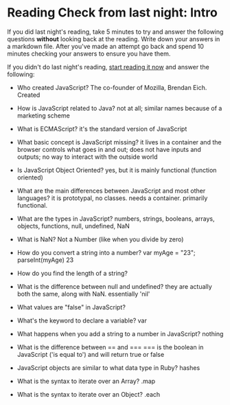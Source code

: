 # Reading Check from last night: Intro

If you did last night's reading, take 5 minutes to try and answer the following questions __without__ looking back at the reading.
Write down your answers in a markdown file.
After you've made an attempt go back and spend 10 minutes checking your answers to ensure you have them.

If you didn't do last night's reading, [start reading it now](https://developer.mozilla.org/en-US/docs/Web/JavaScript/A_re-introduction_to_JavaScript) and answer the following:

- Who created JavaScript?
  The co-founder of Mozilla, Brendan Eich. Created

- How is JavaScript related to Java?
  not at all; similar names because of a marketing scheme

- What is ECMAScript?
  it's the standard version of JavaScript

- What basic concept is JavaScript missing?
  it lives in a container and the browser controls what goes in and out; does not have
  inputs and outputs; no way to interact with the outside world

- Is JavaScript Object Oriented?
  yes, but it is mainly functional (function oriented)

- What are the main differences between JavaScript and most other languages?
  it is prototypal, no classes. needs a container. primarily functional.

- What are the types in JavaScript?
  numbers, strings, booleans, arrays, objects, functions, null, undefined, NaN

- What is NaN?
  Not a Number (like when you divide by zero)

- How do you convert a string into a number?
  var myAge = "23";
  parseInt(myAge)
  23

- How do you find the length of a string?


- What is the difference between null and undefined?
  they are actually both the same, along with NaN. essentially 'nil'

- What values are "false" in JavaScript?


- What's the keyword to declare a variable?
  var

- What happens when you add a string to a number in JavaScript?
  nothing

- What is the difference between == and ===
  === is the boolean in JavaScript ('is equal to') and will return true or false

- JavaScript objects are similar to what data type in Ruby?
  hashes

- What is the syntax to iterate over an Array?
  .map

- What is the syntax to iterate over an Object?
  .each

